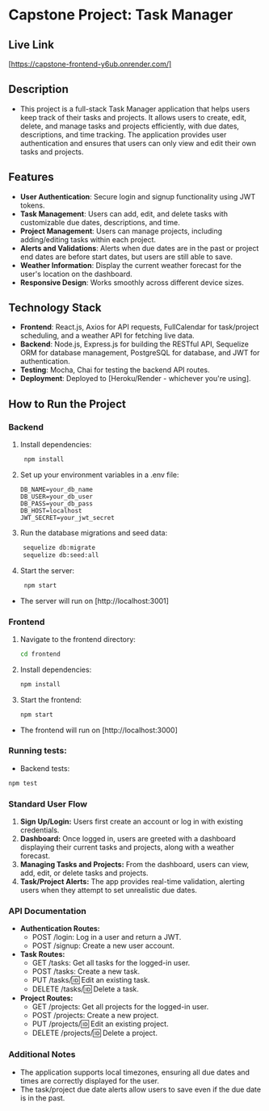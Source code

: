 # Capstone Project: Task Manager

## Live Link
[https://capstone-frontend-y6ub.onrender.com/]

## Description
- This project is a full-stack Task Manager application that helps users keep track of their tasks and projects. It allows users to create, edit, delete, and manage tasks and projects efficiently, with due dates, descriptions, and time tracking. The application provides user authentication and ensures that users can only view and edit their own tasks and projects.

## Features
- **User Authentication**: Secure login and signup functionality using JWT tokens.
- **Task Management**: Users can add, edit, and delete tasks with customizable due dates, descriptions, and time.
- **Project Management**: Users can manage projects, including adding/editing tasks within each project.
- **Alerts and Validations**: Alerts when due dates are in the past or project end dates are before start dates, but users are still able to save.
- **Weather Information**: Display the current weather forecast for the user's location on the dashboard.
- **Responsive Design**: Works smoothly across different device sizes.

## Technology Stack
- **Frontend**: React.js, Axios for API requests, FullCalendar for task/project scheduling, and a weather API for fetching live data.
- **Backend**: Node.js, Express.js for building the RESTful API, Sequelize ORM for database management, PostgreSQL for database, and JWT for authentication.
- **Testing**: Mocha, Chai for testing the backend API routes.
- **Deployment**: Deployed to [Heroku/Render - whichever you're using].

## How to Run the Project

### Backend
1. Install dependencies:  
   ```bash
    npm install
2. Set up your environment variables in a .env file:
   ```
   DB_NAME=your_db_name
   DB_USER=your_db_user
   DB_PASS=your_db_pass
   DB_HOST=localhost
   JWT_SECRET=your_jwt_secret
   ```

3. Run the database migrations and seed data:
  ```bash
      sequelize db:migrate
      sequelize db:seed:all
  ```
4. Start the server:
   ```bash
    npm start
   ```

- The server will run on [http://localhost:3001]

### Frontend
1. Navigate to the frontend directory:
    ```bash
    cd frontend
2. Install dependencies:
    ```bash
    npm install
3. Start the frontend:
    ```bash
    npm start
    ```

  - The frontend will run on [http://localhost:3000]

### Running tests:
  - Backend tests:
  ```bash
  npm test
 ```

### Standard User Flow
1. **Sign Up/Login:** Users first create an account or log in with existing credentials.
2. **Dashboard:** Once logged in, users are greeted with a dashboard displaying their current tasks and projects, along with a weather forecast.
3. **Managing Tasks and Projects:** From the dashboard, users can view, add, edit, or delete tasks and projects.
4. **Task/Project Alerts:** The app provides real-time validation, alerting users when they attempt to set unrealistic due dates.

### API Documentation
- **Authentication Routes:**
     - POST /login: Log in a user and return a JWT.
     - POST /signup: Create a new user account.
- **Task Routes:**
     - GET /tasks: Get all tasks for the logged-in user.
     - POST /tasks: Create a new task.
     - PUT /tasks/:id: Edit an existing task.
     - DELETE /tasks/:id: Delete a task.
- **Project Routes:**
     - GET /projects: Get all projects for the logged-in user.
     - POST /projects: Create a new project.
     - PUT /projects/:id: Edit an existing project.
     - DELETE /projects/:id: Delete a project.

### Additional Notes
  - The application supports local timezones, ensuring all due dates and times are correctly displayed for the user.
  - The task/project due date alerts allow users to save even if the due date is in the past.


    
  
